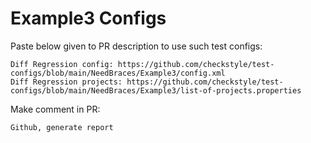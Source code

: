 # Example3 Configs
Paste below given to PR description to use such test configs:
```
Diff Regression config: https://github.com/checkstyle/test-configs/blob/main/NeedBraces/Example3/config.xml
Diff Regression projects: https://github.com/checkstyle/test-configs/blob/main/NeedBraces/Example3/list-of-projects.properties
```
Make comment in PR:
```
Github, generate report
```
